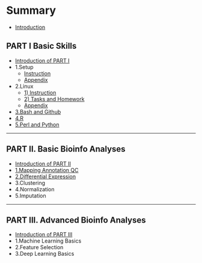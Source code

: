 # Summary

* [Introduction](README.md)

## PART I Basic Skills

* [Introduction of PART I](chapter1.md)
* 1.Setup
  * [Instruction](1setup.md)
  * [Appendix](1setup-appendix.md)
* 2.Linux
  * [1\) Instruction](2linux.md)
  * [2\) Tasks and Homework](2linux-part-ii.md)
  * [Appendix](2linux-apendix.md)
* [3.Bash and Github](3bash.md)
* [4.R](4quick-r.md)
* [5.Perl and Python](5perlpython.md)

---

## PART II. Basic Bioinfo Analyses

* [Introduction of PART II](ii-basic-bioinfo-analyses.md)
* [1.Mapping Annotation QC](1mapping.md)
* [2.Differential Expression](8de.md)
* 3.Clustering
* 4.Normalization
* 5.Imputation

---

## PART III. Advanced Bioinfo Analyses

* [Introduction of PART III](part-iii-advanced-bioinfo-analyses/introduction-of-part-iii.md)
* 1.Machine Learning Basics
* 2.Feature Selection
* 3.Deep Learning Basics



